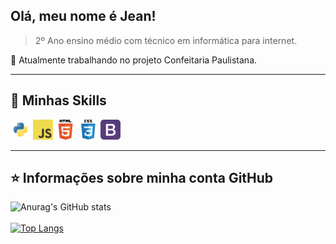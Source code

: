 ## Olá, meu nome é <strong>Jean!</strong>

> 2º Ano ensino médio com técnico em informática para internet.

🔭 Atualmente trabalhando no projeto Confeitaria Paulistana.

----

## 🚀 Minhas Skills

<code><img height="32" src="https://raw.githubusercontent.com/github/explore/80688e429a7d4ef2fca1e82350fe8e3517d3494d/topics/python/python.png" alt="Python"/></code>
<code><img height="32" src="https://raw.githubusercontent.com/github/explore/80688e429a7d4ef2fca1e82350fe8e3517d3494d/topics/javascript/javascript.png" alt="Javascript"/></code>
<code><img height="32" src="https://raw.githubusercontent.com/github/explore/80688e429a7d4ef2fca1e82350fe8e3517d3494d/topics/html/html.png" alt="HTML5"/></code>
<code><img height="32" src="https://raw.githubusercontent.com/github/explore/80688e429a7d4ef2fca1e82350fe8e3517d3494d/topics/css/css.png" alt="CSS"/></code>
<code><img height="32" src="https://raw.githubusercontent.com/github/explore/80688e429a7d4ef2fca1e82350fe8e3517d3494d/topics/bootstrap/bootstrap.png" alt="Bootstrap"/></code>



---

## ⭐ Informações sobre minha conta GitHub
![Anurag's GitHub stats](https://github-readme-stats.vercel.app/api?username=jeancarlos899&show_icons=true&theme=dracula)
<br><br>
[![Top Langs](https://github-readme-stats.vercel.app/api/top-langs/?username=jeancarlos899&layout=compact&theme=dracula)](https://github.com/anuraghazra/github-readme-stats)

